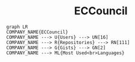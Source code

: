 <h1 align="center">ECCouncil</h1>

```mermaid
graph LR
COMPANY_NAME{ECCouncil}
COMPANY_NAME ---> U{Users} ---> UN[16]
COMPANY_NAME ---> R{Repositories} ---> RN[111]
COMPANY_NAME ---> G{Gists} ---> GN[2]
COMPANY_NAME ---> ML{Most Used<br>Languages}
```
